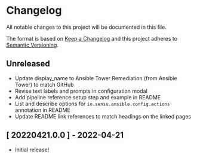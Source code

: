 # Changelog

All notable changes to this project will be documented in this file.

The format is based on [Keep a Changelog][changelog] and this project adheres
to [Semantic Versioning][semver].

## Unreleased

- Update display_name to Ansible Tower Remediation (from Ansible Tower) to match GitHub
- Revise text labels and prompts in configuration modal
- Add pipeline reference setup step and example in README
- List and describe options for `io.sensu.ansible.config.actions` annotation in README
- Update README link references to match headings on the linked pages

## [ 20220421.0.0 ] - 2022-04-21

- Initial release!

[changelog]: http://keepachangelog.com/en/1.0.0/
[semver]: http://semver.org/spec/v2.0.0.html
